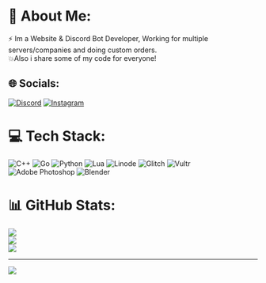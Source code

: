 # 💫 About Me:
⚡ Im a Website & Discord Bot Developer, Working for multiple servers/companies and doing custom orders.<br>💥Also i share some of my code for everyone!


## 🌐 Socials:
[![Discord](https://img.shields.io/badge/Discord-%237289DA.svg?logo=discord&logoColor=white)](https://discord.gg/itspeterexe_) [![Instagram](https://img.shields.io/badge/Instagram-%23E4405F.svg?logo=Instagram&logoColor=white)](https://instagram.com/schwarzpetros) 

# 💻 Tech Stack:
![C++](https://img.shields.io/badge/c++-%2300599C.svg?style=flat&logo=c%2B%2B&logoColor=white) ![Go](https://img.shields.io/badge/go-%2300ADD8.svg?style=flat&logo=go&logoColor=white) ![Python](https://img.shields.io/badge/python-3670A0?style=flat&logo=python&logoColor=ffdd54) ![Lua](https://img.shields.io/badge/lua-%232C2D72.svg?style=flat&logo=lua&logoColor=white) ![Linode](https://img.shields.io/badge/linode-00A95C?style=flat&logo=linode&logoColor=white) ![Glitch](https://img.shields.io/badge/glitch-%233333FF.svg?style=flat&logo=glitch&logoColor=white) ![Vultr](https://img.shields.io/badge/Vultr-007BFC.svg?style=flat&logo=vultr) ![Adobe Photoshop](https://img.shields.io/badge/adobe%20photoshop-%2331A8FF.svg?style=flat&logo=adobe%20photoshop&logoColor=white) ![Blender](https://img.shields.io/badge/blender-%23F5792A.svg?style=flat&logo=blender&logoColor=white)
# 📊 GitHub Stats:
![](https://github-readme-stats.vercel.app/api?username=Itspeterexe&theme=dracula&hide_border=false&include_all_commits=true&count_private=false)<br/>
![](https://github-readme-streak-stats.herokuapp.com/?user=Itspeterexe&theme=dracula&hide_border=false)<br/>
![](https://github-readme-stats.vercel.app/api/top-langs/?username=Itspeterexe&theme=dracula&hide_border=false&include_all_commits=true&count_private=false&layout=compact)

---
[![](https://visitcount.itsvg.in/api?id=Itspeterexe&icon=0&color=0)](https://visitcount.itsvg.in)

<!-- Proudly created with GPRM ( https://gprm.itsvg.in ) -->
